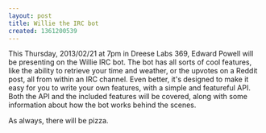 ```yaml
---
layout: post
title: Willie the IRC bot
created: 1361200539
---
```

This Thursday, 2013/02/21 at 7pm in Dreese Labs 369, Edward Powell will be presenting on the Willie IRC bot. The bot has all sorts of cool features, like the ability to retrieve your time and weather, or the upvotes on a Reddit post, all from within an IRC channel. Even better, it's designed to make it easy for you to write your own features, with a simple and featureful API. Both the API and the included features will be covered, along with some information about how the bot works behind the scenes.

As always, there will be pizza.

